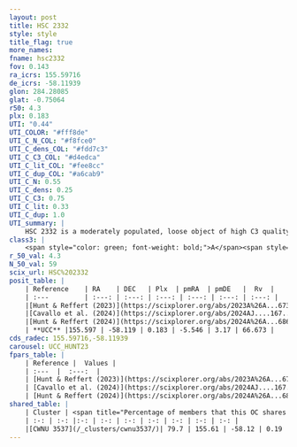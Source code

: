 ```yaml
---
layout: post
title: HSC 2332
style: style
title_flag: true
more_names: 
fname: hsc2332
fov: 0.143
ra_icrs: 155.59716
de_icrs: -58.11939
glon: 284.28085
glat: -0.75064
r50: 4.3
plx: 0.183
UTI: "0.44"
UTI_COLOR: "#fff8de"
UTI_C_N_COL: "#f8fce0"
UTI_C_dens_COL: "#fdd7c3"
UTI_C_C3_COL: "#d4edca"
UTI_C_lit_COL: "#fee8cc"
UTI_C_dup_COL: "#a6cab9"
UTI_C_N: 0.55
UTI_C_dens: 0.25
UTI_C_C3: 0.75
UTI_C_lit: 0.33
UTI_C_dup: 1.0
UTI_summary: |
    HSC 2332 is a moderately populated, loose object of high C3 quality. It was recently reported in the literature. This object shares a large percentage of members with a later reported entry.
class3: |
    <span style="color: green; font-weight: bold;">A</span><span style="color: #FFC300; font-weight: bold;">B</span>
r_50_val: 4.3
N_50_val: 59
scix_url: HSC%202332
posit_table: |
    | Reference    | RA    | DEC   | Plx  | pmRA  | pmDE   |  Rv  |
    | :---         | :---: | :---: | :---: | :---: | :---: | :---: |
    |[Hunt & Reffert (2023)](https://scixplorer.org/abs/2023A%26A...673A.114H) | 155.59 | -58.119 | 0.189 | -5.553 | 3.17 | 60.585 |
    |[Cavallo et al. (2024)](https://scixplorer.org/abs/2024AJ....167...12C) | 155.589 | -58.135 | 0.189 | -- | -- | -- |
    |[Hunt & Reffert (2024)](https://scixplorer.org/abs/2024A%26A...686A..42H) | 155.59 | -58.119 | 0.189 | -5.553 | 3.17 | 60.585 |
    | **UCC** |155.597 | -58.119 | 0.183 | -5.546 | 3.17 | 66.673 | 
cds_radec: 155.59716,-58.11939
carousel: UCC_HUNT23
fpars_table: |
    | Reference |  Values |
    | :---  |  :---:  |
    | [Hunt & Reffert (2023)](https://scixplorer.org/abs/2023A%26A...673A.114H) | `AV50=3.489, diffAV50=2.902, MOD50=13.336, logAge50=7.278` |
    | [Cavallo et al. (2024)](https://scixplorer.org/abs/2024AJ....167...12C) | `AV50=3.15, dMod50=12.79, logAge50=7.82, [Fe/H]50=0.13` |
    | [Hunt & Reffert (2024)](https://scixplorer.org/abs/2024A%26A...686A..42H) | `MassJ=1107.80` |
shared_table: |
    | Cluster | <span title="Percentage of members that this OC shares with the ones listed">%</span>   | RA   | DEC   | Plx   | pmRA  | pmDE  | Rv | UTI |
    | :-: | :-: |:-: | :-: | :-: | :-: | :-: | :-: | :-: |
    |[CWNU 3537](/_clusters/cwnu3537/)| 79.7 | 155.61 | -58.12 | 0.19 | -5.55 | 3.17 | 66.67 |0.03 |
---
```

